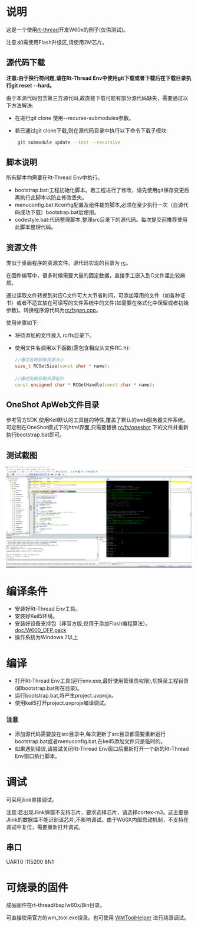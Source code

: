 # 说明

这是一个使用[rt-thread](https://www.rt-thread.org/)开发W60x的例子(仅供测试)。

注意:如需使用Flash升级区,请使用2M芯片。

## 源代码下载

**注意:由于换行符问题,请在Rt-Thread Env中使用git下载或者下载后在下载目录执行git reset --hard。**

由于本源代码包含第三方源代码,故直接下载可能有部分源代码缺失，需要通过以下方法解决:

- 在进行git clone 使用--recurse-submodules参数。

- 若已通过git clone下载,则在源代码目录中执行以下命令下载子模块:

  ```bash
   git submodule update --init --recursive
  ```

## 脚本说明

所有脚本均需要在Rt-Thread Env中执行。

- bootstrap.bat:工程初始化脚本。若工程进行了修改，请先使用git保存变更后再执行此脚本以防止修改丢失。
- menuconfig.bat:Kconfig配置及组件裁剪脚本,必须在至少执行一次（自源代码成功下载）bootstrap.bat后使用。
- codestyle.bat:代码整理脚本,整理src目录下的源代码。每次提交前推荐使用此脚本整理代码。

## 资源文件

类似于桌面程序的资源文件。源代码实现的目录为 [rc](rc/)。

在固件编写中，很多时候需要大量的固定数据，直接手工嵌入到C文件里比较麻烦。

通过读取文件转换到对应C文件可大大节省时间，可添加常用的文件（如各种证书）或者不适宜放在可读写的文件系统中的文件(如需要在格式化中保留或者初始参数)。转换程序源代码为[rc/fsgen.cpp](rc/fsgen.cpp)。

使用步骤如下:

- 将待添加的文件放入 rc/fs目录下。

- 使用文件名调用以下函数(需包含相应头文件RC.h):

  ```c++
  //通过名称获取资源大小
  size_t RCGetSize(const char * name);
  
  //通过名称获取资源指针
  const unsigned char * RCGetHandle(const char * name);
  ```

## OneShot ApWeb文件目录

参考官方SDK,使用Keil默认的工具链的特性,覆盖了默认的web服务器文件系统。可定制在OneShot模式下的html界面,只需要替换 [rc/fs/oneshot](rc/fs/oneshot) 下的文件并重新执行bootstrap.bat即可。

## 测试截图

![W600RtthreadDemo-1](doc/image/W600RtthreadDemo-1.png)

# 编译条件

- 安装好Rt-Thread Env工具。
- 安装好Keil5环境。
- 安装好设备支持包（非官方版,仅用于添加Flash编程算法）。[doc/W600_DFP.pack](./doc/W600_DFP.pack)
- 操作系统为Windows 7以上

# 编译

- 打开Rt-Thread Env工具(运行env.exe,最好使用管理员权限),切换至工程目录(即bootstrap.bat所在目录)。
- 运行bootstrap.bat,将产生project.uvprojx。
- 使用keil5打开project.uvprojx编译调试。

### 注意

- 添加源代码需要放在src目录中,每次更新了src目录都需要重新运行bootstrap.bat或者menuconfig.bat,在keil5添加文件只是临时的。
- 如果遇到错误,请尝试关闭Rt-Thread Env窗口后重新打开一个新的Rt-Thread Env窗口执行脚本。



# 调试

可采用jlink直接调试。

注意:若出现Jlink弹窗不支持芯片，要求选择芯片，请选择cortex-m3。这主要是Jlink的数据库不能识别该芯片,不影响调试。由于W60X内部启动机制，不支持在调试中复位，需要重新打开调试。

## 串口

UART0 :115200 8N1

# 可烧录的固件

成品固件在rt-thread/bsp/w60x/Bin目录。

可直接使用官方的wm_tool.exe烧录。也可使用 [WMToolHelper](https://github.com/HEYAHONG/WMToolHelper.git) 进行烧录调试。